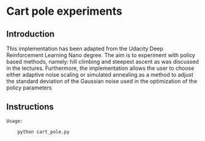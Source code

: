 # Cart pole experiments
## Introduction 

This implementation has been adapted from the Udacity Deep Reinforcement Learning Nano degree. The aim is to experiment with policy based methods, namely: hill climbing and steepest ascent as was discussed in the lectures. Furthermore, the implementation allows the user to choose either adaptive noise scaling or simulated annealing as a method to adjust the standard deviation of the  Gaussian noise used in the optimization of the policy parameters

## Instructions

```
Usage:

    python cart_pole.py
```
